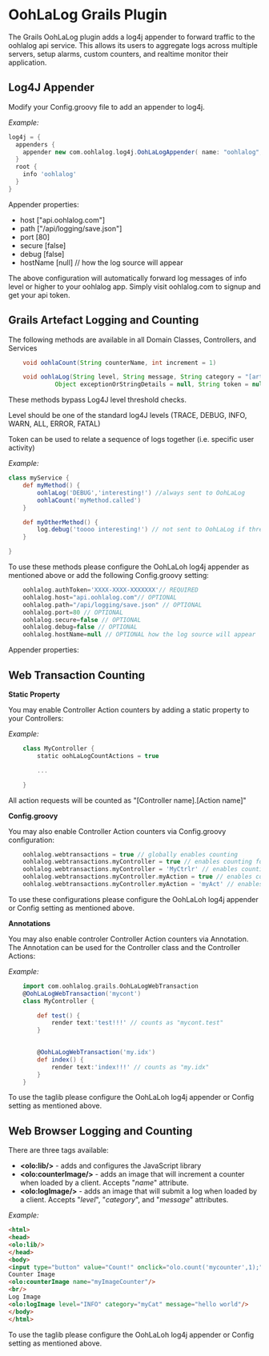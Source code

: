 OohLaLog Grails Plugin
=====================
The Grails OohLaLog plugin adds a log4j appender to forward traffic to the oohlalog api service. This allows its users to aggregate logs across multiple servers, setup alarms, custom counters, and realtime monitor their application.


Log4J Appender
--------------
Modify your Config.groovy file to add an appender to log4j.

*Example:*
```groovy
log4j = {
  appenders {
    appender new com.oohlalog.log4j.OohLaLogAppender( name: "oohlalog", authToken: "my-api-token", host: "api.oohlalog.com")
  }
  root {
  	info 'oohlalog'
  }
}
```
Appender properties:

- host ["api.oohlalog.com"]
- path ["/api/logging/save.json"]
- port [80]
- secure [false]
- debug [false]
- hostName [null] // how the log source will appear


The above configuration will automatically forward log messages of info level or higher to your oohlalog app. Simply visit oohlalog.com to signup and get your api token.

Grails Artefact Logging and Counting
------------------------------------

The following methods are available in all Domain Classes, Controllers, and Services

```groovy
	void oohlaCount(String counterName, int increment = 1)

	void oohlaLog(String level, String message, String category = "[artifact name]", 
	         Object exceptionOrStringDetails = null, String token = null, Long timestamp = System.currentTimeMillis() )
```
These methods bypass Log4J level threshold checks.

Level should be one of the standard log4J levels (TRACE, DEBUG, INFO, WARN, ALL, ERROR, FATAL)

Token can be used to relate a sequence of logs together (i.e. specific user activity)

*Example:*
```groovy
class myService {
	def myMethod() {
        oohlaLog('DEBUG','interesting!') //always sent to OohLaLog
        oohlaCount('myMethod.called')
	}

	def myOtherMethod() {
        log.debug('toooo interesting!') // not sent to OohLaLog if threshold is INFO (as above)
	}

}
```

To use these methods please configure the OohLaLoh log4j appender as mentioned above or add the following Config.groovy setting:

```groovy
	oohlalog.authToken='XXXX-XXXX-XXXXXXX'// REQUIRED 
	oohlalog.host="api.oohlalog.com"// OPTIONAL 
	oohlalog.path="/api/logging/save.json" // OPTIONAL 
	oohlalog.port=80 // OPTIONAL 
	oohlalog.secure=false // OPTIONAL 
	oohlalog.debug=false // OPTIONAL 
	oohlalog.hostName=null // OPTIONAL how the log source will appear
```

Appender properties:



Web Transaction Counting
------------------------

**Static Property**

You may enable Controller Action counters by adding a static property to your Controllers:

*Example:*
```groovy
	class MyController {
		static oohLaLogCountActions = true

		...

	}
```

All action requests will be counted as "[Controller name].[Action name]"

**Config.groovy**

You may also enable Controller Action counters via Config.groovy configuration:

```groovy
	oohlalog.webtransactions = true // globally enables counting 
	oohlalog.webtransactions.myController = true // enables counting for a specific controller
	oohlalog.webtransactions.myController = 'MyCtrlr' // enables counting for a specific controller with a custom counter namespace
	oohlalog.webtransactions.myController.myAction = true // enables counting for a specific controller action the default counter name
	oohlalog.webtransactions.myController.myAction = 'myAct' // enables counting for a specific controller action with a custom counter namespace
```

To use these configurations please configure the OohLaLoh log4j appender or Config setting as mentioned above.

**Annotations**

You may also enable controler Controller Action counters via Annotation. The Annotation can be used for the Controller class and the Controller Actions:

*Example:*
```groovy
	import com.oohlalog.grails.OohLaLogWebTransaction
	@OohLaLogWebTransaction('mycont')
	class MyController {

	    def test() { 
	    	render text:'test!!!' // counts as "mycont.test"
	    }

		
		@OohLaLogWebTransaction('my.idx')
	    def index() { 
	    	render text:'index!!!' // counts as "my.idx"
	    }
	}
```

To use the taglib please configure the OohLaLoh log4j appender or Config setting as mentioned above.


Web Browser Logging and Counting
--------------------------------

There are three tags available:

- **&lt;olo:lib/&gt;** - adds and configures the JavaScript library
- **&lt;olo:counterImage/&gt;** - adds an image that will increment a counter when loaded by a client. Accepts "*name*" attribute.
- **&lt;olo:logImage/&gt;** - adds an image that will submit a log when loaded by a client. Accepts "*level*", "*category*", and "*message*" attributes.

*Example:*
```html
<html>
<head>
<olo:lib/>
</head>
<body>
<input type="button" value="Count!" onclick="olo.count('mycounter',1);"/>
Counter Image
<olo:counterImage name="myImageCounter"/>
<br/>
Log Image
<olo:logImage level="INFO" category="myCat" message="hello world"/>
</body>
</html>
```


To use the taglib please configure the OohLaLoh log4j appender or Config setting as mentioned above.





